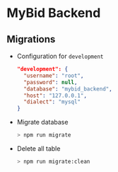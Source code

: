 # MyBid Backend

## Migrations

- Configuration for `development`
  ```json
  "development": {
    "username": "root",
    "password": null,
    "database": "mybid_backend",
    "host": "127.0.0.1",
    "dialect": "mysql"
  }
  ```
- Migrate database
  ```bash
  > npm run migrate
  ```
- Delete all table
  ```bash
  > npm run migrate:clean
  ```
